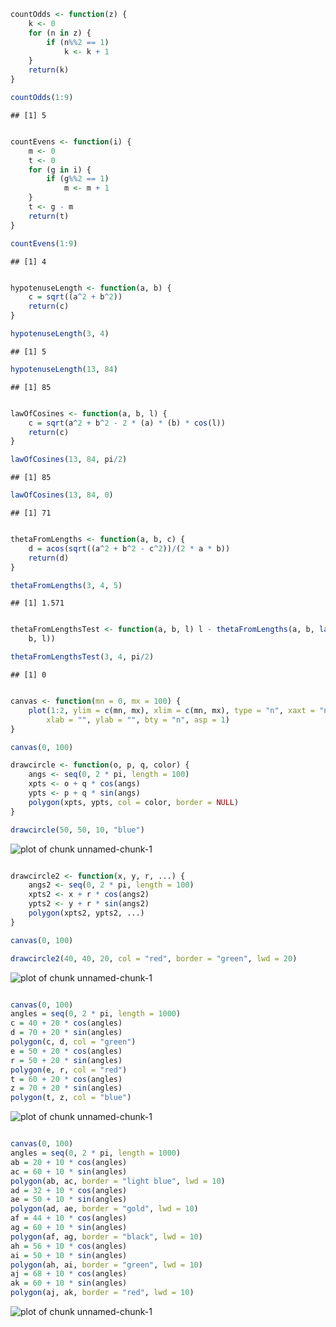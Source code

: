 ```r
countOdds <- function(z) {
    k <- 0
    for (n in z) {
        if (n%%2 == 1) 
            k <- k + 1
    }
    return(k)
}

countOdds(1:9)
```

```
## [1] 5
```

```r

countEvens <- function(i) {
    m <- 0
    t <- 0
    for (g in i) {
        if (g%%2 == 1) 
            m <- m + 1
    }
    t <- g - m
    return(t)
}

countEvens(1:9)
```

```
## [1] 4
```

```r

hypotenuseLength <- function(a, b) {
    c = sqrt((a^2 + b^2))
    return(c)
}

hypotenuseLength(3, 4)
```

```
## [1] 5
```

```r
hypotenuseLength(13, 84)
```

```
## [1] 85
```

```r

lawOfCosines <- function(a, b, l) {
    c = sqrt(a^2 + b^2 - 2 * (a) * (b) * cos(l))
    return(c)
}

lawOfCosines(13, 84, pi/2)
```

```
## [1] 85
```

```r
lawOfCosines(13, 84, 0)
```

```
## [1] 71
```

```r

thetaFromLengths <- function(a, b, c) {
    d = acos(sqrt((a^2 + b^2 - c^2))/(2 * a * b))
    return(d)
}

thetaFromLengths(3, 4, 5)
```

```
## [1] 1.571
```

```r

thetaFromLengthsTest <- function(a, b, l) l - thetaFromLengths(a, b, lawOfCosines(a, 
    b, l))

thetaFromLengthsTest(3, 4, pi/2)
```

```
## [1] 0
```

```r

canvas <- function(mn = 0, mx = 100) {
    plot(1:2, ylim = c(mn, mx), xlim = c(mn, mx), type = "n", xaxt = "n", yaxt = "n", 
        xlab = "", ylab = "", bty = "n", asp = 1)
}

canvas(0, 100)

drawcircle <- function(o, p, q, color) {
    angs <- seq(0, 2 * pi, length = 100)
    xpts <- o + q * cos(angs)
    ypts <- p + q * sin(angs)
    polygon(xpts, ypts, col = color, border = NULL)
}

drawcircle(50, 50, 10, "blue")
```

![plot of chunk unnamed-chunk-1](figure/unnamed-chunk-11.png) 

```r

drawcircle2 <- function(x, y, r, ...) {
    angs2 <- seq(0, 2 * pi, length = 100)
    xpts2 <- x + r * cos(angs2)
    ypts2 <- y + r * sin(angs2)
    polygon(xpts2, ypts2, ...)
}

canvas(0, 100)

drawcircle2(40, 40, 20, col = "red", border = "green", lwd = 20)
```

![plot of chunk unnamed-chunk-1](figure/unnamed-chunk-12.png) 

```r

canvas(0, 100)
angles = seq(0, 2 * pi, length = 1000)
c = 40 + 20 * cos(angles)
d = 70 + 20 * sin(angles)
polygon(c, d, col = "green")
e = 50 + 20 * cos(angles)
r = 50 + 20 * sin(angles)
polygon(e, r, col = "red")
t = 60 + 20 * cos(angles)
z = 70 + 20 * sin(angles)
polygon(t, z, col = "blue")
```

![plot of chunk unnamed-chunk-1](figure/unnamed-chunk-13.png) 

```r

canvas(0, 100)
angles = seq(0, 2 * pi, length = 1000)
ab = 20 + 10 * cos(angles)
ac = 60 + 10 * sin(angles)
polygon(ab, ac, border = "light blue", lwd = 10)
ad = 32 + 10 * cos(angles)
ae = 50 + 10 * sin(angles)
polygon(ad, ae, border = "gold", lwd = 10)
af = 44 + 10 * cos(angles)
ag = 60 + 10 * sin(angles)
polygon(af, ag, border = "black", lwd = 10)
ah = 56 + 10 * cos(angles)
ai = 50 + 10 * sin(angles)
polygon(ah, ai, border = "green", lwd = 10)
aj = 68 + 10 * cos(angles)
ak = 60 + 10 * sin(angles)
polygon(aj, ak, border = "red", lwd = 10)
```

![plot of chunk unnamed-chunk-1](figure/unnamed-chunk-14.png) 

